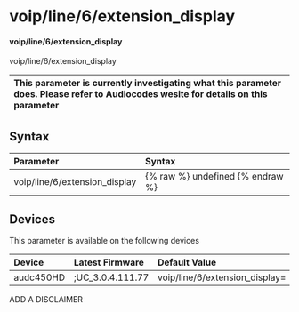 ﻿---
description: voip/line/6/extension_display
search: false
---

# voip/line/6/extension_display

#### voip/line/6/extension_display

voip/line/6/extension_display


| This parameter is currently investigating what this parameter does. Please refer to Audiocodes wesite for details on this parameter | 
| :--- |

## Syntax
| Parameter | Syntax |
| :--- | :--- |
|voip/line/6/extension_display | {% raw %} undefined {% endraw %}|

## Devices
This parameter is available on the following devices

| Device | Latest Firmware | Default Value |
|:---|:---|:---|
| audc450HD | ;UC_3.0.4.111.77 | voip/line/6/extension_display= 

ADD A DISCLAIMER
